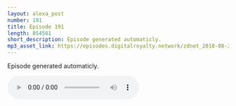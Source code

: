 ```yaml
---
layout: alexa_post
number: 191
title: Episode 191
length: 854561
short_description: Episode generated automaticly.
mp3_asset_link: https://episodes.digitalroyalty.network/zdnet_2018-08-21_01-00-04.mp3
---
```


Episode generated automaticly.

<audio controls>
    <source src="{{ page.mp3_asset_link }}" type="audio/mpeg">
</audio>